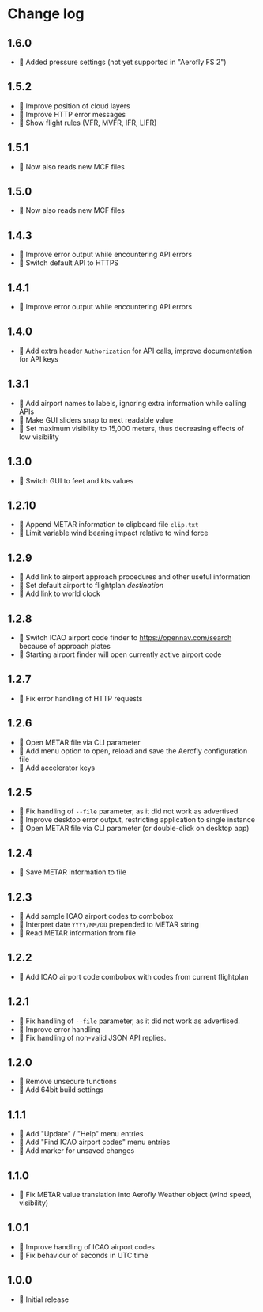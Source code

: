 Change log
==========

1.6.0
-----

* 🎁 Added pressure settings (not yet supported in "Aerofly FS 2")

1.5.2
-----

* 💊 Improve position of cloud layers
* 🎁 Improve HTTP error messages
* 🎁 Show flight rules (VFR, MVFR, IFR, LIFR)

1.5.1
-----

* 💊 Now also reads new MCF files

1.5.0
-----

* 💊 Now also reads new MCF files

1.4.3
-----

* 🎁 Improve error output while encountering API errors
* 💊 Switch default API to HTTPS

1.4.1
-----

* 🎁 Improve error output while encountering API errors

1.4.0
-----

* 🎁 Add extra header `Authorization` for API calls, improve documentation for API keys

1.3.1
-----

* 🎁 Add airport names to labels, ignoring extra information while calling APIs
* 🎁 Make GUI sliders snap to next readable value
* 💊 Set maximum visibility to 15,000 meters, thus decreasing effects of low visibility

1.3.0
-----

* 🎁 Switch GUI to feet and kts values

1.2.10
------

* 🎁 Append METAR information to clipboard file `clip.txt`
* 💊 Limit variable wind bearing impact relative to wind force

1.2.9
-----

* 🎁 Add link to airport approach procedures and other useful information
* 🎁 Set default airport to flightplan _destination_
* 🎁 Add link to world clock

1.2.8
-----

* 🎁 Switch ICAO airport code finder to https://opennav.com/search because of approach plates
* 🎁 Starting airport finder will open currently active airport code

1.2.7
-----

* 💊 Fix error handling of HTTP requests

1.2.6
-----

* 🎁 Open METAR file via CLI parameter
* 🎁 Add menu option to open, reload and save the Aerofly configuration file
* 🎁 Add accelerator keys

1.2.5
-----

* 💊 Fix handling of `--file` parameter, as it did not work as advertised
* 💊 Improve desktop error output, restricting application to single instance
* 🎁 Open METAR file via CLI parameter (or double-click on desktop app)

1.2.4
-----

* 🎁 Save METAR information to file

1.2.3
-----

* 🎁 Add sample ICAO airport codes to combobox
* 🎁 Interpret date `YYYY/MM/DD` prepended to METAR string
* 🎁 Read METAR information from file

1.2.2
-----

* 🎁 Add ICAO airport code combobox with codes from current flightplan

1.2.1
-----

* 💊 Fix handling of `--file` parameter, as it did not work as advertised.
* 💊 Improve error handling
* 💊 Fix handling of non-valid JSON API replies.

1.2.0
-----

* 💊 Remove unsecure functions
* 🎁 Add 64bit build settings

1.1.1
-----

* 🎁 Add "Update" / "Help" menu entries
* 🎁 Add "Find ICAO airport codes" menu entries
* 🎁 Add marker for unsaved changes

1.1.0
-----

* 💊 Fix METAR value translation into Aerofly Weather object (wind speed, visibility)

1.0.1
-----

* 💊 Improve handling of ICAO airport codes
* 💊 Fix behaviour of seconds in UTC time

1.0.0
-----

* 🎁 Initial release
